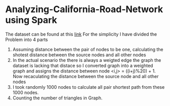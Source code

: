 # Analyzing-California-Road-Network using Spark
The dataset can be found at this [link](https://snap.stanford.edu/data/roadNet-CA.html)
For the simplicity I have divided the Problem into 4 parts
1. Assuming distance between the pair of nodes to be one, calculating the shotest distance between the source nodes and all other nodes
2. In the actual scenario the there is always a weigted edge the graph the dataset is lacking that distace so I converted graph into a weighted graph and assigns the distance between node <i,j> = ((i+j)%20) + 1. Now recaculating the distance between the source node and all other nodes
3. I took randomly 1000 nodes to calculate all pair shortest path from these 1000 nodes.
4. Counting the number of triangles in Graph.

